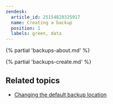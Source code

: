 ```yaml
---
zendesk:
  article_id: 25154828325917
  name: Creating a backup
  position: 1
  labels: green, data
---
```


{% partial 'backups-about.md' %}

{% partial 'backups-create.md' %}

## Related topics

- [Changing the default backup location](https://www.home-assistant.io/common-tasks/os/#change-default-local-backup-location)
